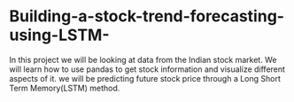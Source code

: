 # Building-a-stock-trend-forecasting-using-LSTM-
In this project we will be looking at data from the Indian stock market. We will learn how to use pandas to get stock information and visualize different aspects of it. we will be predicting future stock price through a Long Short Term Memory(LSTM) method.
